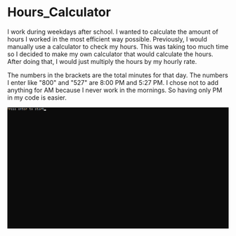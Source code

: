 # Hours_Calculator

I work during weekdays after school. I wanted to calculate the amount of hours I worked in the most efficient way possible. 
Previously, I would manually use a calculator to check my hours. This was taking too much time so I decided to make my own calculator that would calculate the hours.
After doing that, I would just multiply the hours by my hourly rate.

The numbers in the brackets are the total minutes for that day. The numbers I enter like "800" and "527" are 8:00 PM and 5:27 PM. I chose not to add anything  for AM because I never work in the mornings. So having only PM in my code is easier.



![Hours_Calculator](gif/demo.gif)
